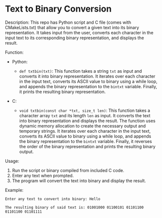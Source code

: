 # Text to Binary Conversion

Description:
This repo has Python script and C file (comes with CMakeLists.txt) that allow you to convert a given text into its binary representation.
It takes input from the user, converts each character in the input text to its corresponding binary representation, and displays the result.

Function:
- Python:

  - `def txtbin(txt)`: This function takes a string `txt` as input and converts it into binary representation. It iterates over each character in the input text, converts its ASCII value to binary using a while loop, and appends the binary representation to the `bintxt` variable. Finally, it prints the resulting binary representation.

- C:

  - `void txtbin(const char *txt, size_t len)`: This function takes a character array `txt` and its length `len` as input. It converts the text into binary representation and displays the result. The function uses dynamic memory allocation to create the necessary output and temporary strings. It iterates over each character in the input text, converts its ASCII value to binary using a while loop, and appends the binary representation to the `bintxt` variable. Finally, it reverses the order of the binary representation and prints the resulting binary output.
  
Usage:
1. Run the script or binary compiled from included C code.
2. Enter any text when prompted.
3. The program will convert the text into binary and display the result.

Example:

```
Enter any text to convert into binary: Hello

The resulting binary of said text is: 01001000 01100101 01101100 01101100 01101111
```
